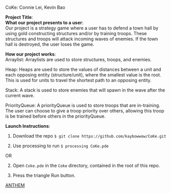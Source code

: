 CoKe: Connie Lei, Kevin Bao

<b>Project Title</b>:<br>
<b>What our project presents to a user</b>:<br>
Our project is a strategy game where a user has to defend a town hall by using
gold constructing structures and/or by training troops. These structures and
troops will attack incoming waves of enemies. If the town hall is destroyed,
the user loses the game.

<b>How our project works</b>:<br>
Arraylist: Arraylists are used to store structures, troops, and enemies.

Heap: Heaps are used to store the values of distances between a unit and each
opposing entity (structure/unit), where the smallest value is the root. This is
used for units to travel the shortest path to an opposing entity.

Stack: A stack is used to store enemies that will spawn in the wave after the
current wave.

PriorityQueue: A priorityQueue is used to store troops that are in-training. The
user can choose to give a troop priority over others, allowing this troop is be
trained before others in the priorityQueue.

<b>Launch Instructions</b>:<br>

1. Download the repo
```$ git clone https://github.com/kaybowwow/CoKe.git```

2. Use processing to run
```$ processing CoKe.pde```

  OR

2. Open ```Coke.pde``` in the  ```Coke``` directory, contained in the root of this repo.

3. Press the triangle Run button.

[ANTHEM](https://www.youtube.com/watch?v=9DwzBICPhdM)
